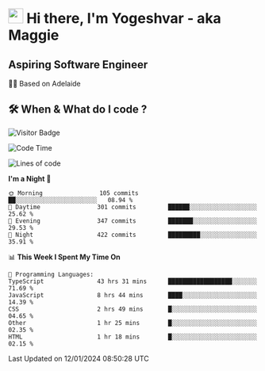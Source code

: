 <h1><img src="https://emojis.slackmojis.com/emojis/images/1531849430/4246/blob-sunglasses.gif?1531849430" width="30"/> Hi there, I'm Yogeshvar - aka Maggie</h1>

## Aspiring Software Engineer
🏂🏻  Based on Adelaide 

## 🛠 When & What do I code ?  

![Visitor Badge](https://visitor-badge.feriirawann.repl.co?username=yogeshvar&repo=yogeshvar&label=Visitors&style=plastic&color=%23457BFF&contentType=svg)

<!--START_SECTION:waka-->
![Code Time](http://img.shields.io/badge/Code%20Time-2%2C561%20hrs%2030%20mins-blue)

![Lines of code](https://img.shields.io/badge/From%20Hello%20World%20I%27ve%20Written-4.0%20million%20lines%20of%20code-blue)

**I'm a Night 🦉** 

```text
🌞 Morning                105 commits         ██░░░░░░░░░░░░░░░░░░░░░░░   08.94 % 
🌆 Daytime                301 commits         ██████░░░░░░░░░░░░░░░░░░░   25.62 % 
🌃 Evening                347 commits         ███████░░░░░░░░░░░░░░░░░░   29.53 % 
🌙 Night                  422 commits         █████████░░░░░░░░░░░░░░░░   35.91 % 
```


📊 **This Week I Spent My Time On** 

```text
💬 Programming Languages: 
TypeScript               43 hrs 31 mins      ██████████████████░░░░░░░   71.69 % 
JavaScript               8 hrs 44 mins       ████░░░░░░░░░░░░░░░░░░░░░   14.39 % 
CSS                      2 hrs 49 mins       █░░░░░░░░░░░░░░░░░░░░░░░░   04.65 % 
Other                    1 hr 25 mins        █░░░░░░░░░░░░░░░░░░░░░░░░   02.35 % 
HTML                     1 hr 18 mins        █░░░░░░░░░░░░░░░░░░░░░░░░   02.15 % 
```


 Last Updated on 12/01/2024 08:50:28 UTC
<!--END_SECTION:waka-->
